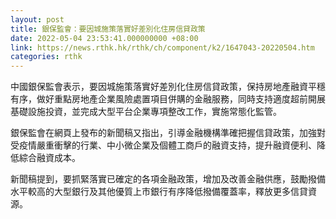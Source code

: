 ```yaml
---
layout: post
title: 銀保監會：要因城施策落實好差別化住房信貸政策
date: 2022-05-04 23:53:41.000000000 +08:00
link: https://news.rthk.hk/rthk/ch/component/k2/1647043-20220504.htm
categories: rthk
---
```


中國銀保監會表示，要因城施策落實好差別化住房信貸政策，保持房地產融資平穩有序，做好重點房地產企業風險處置項目併購的金融服務，同時支持適度超前開展基礎設施投資，並完成大型平台企業專項整改工作，實施常態化監管。

銀保監會在網頁上發布的新聞稿又指出，引導金融機構準確把握信貸政策，加強對受疫情嚴重衝擊的行業、中小微企業及個體工商戶的融資支持，提升融資便利、降低綜合融資成本。

新聞稿提到，要抓緊落實已確定的各項金融政策，增加及改善金融供應，鼓勵撥備水平較高的大型銀行及其他優質上市銀行有序降低撥備覆蓋率，釋放更多信貸資源。
